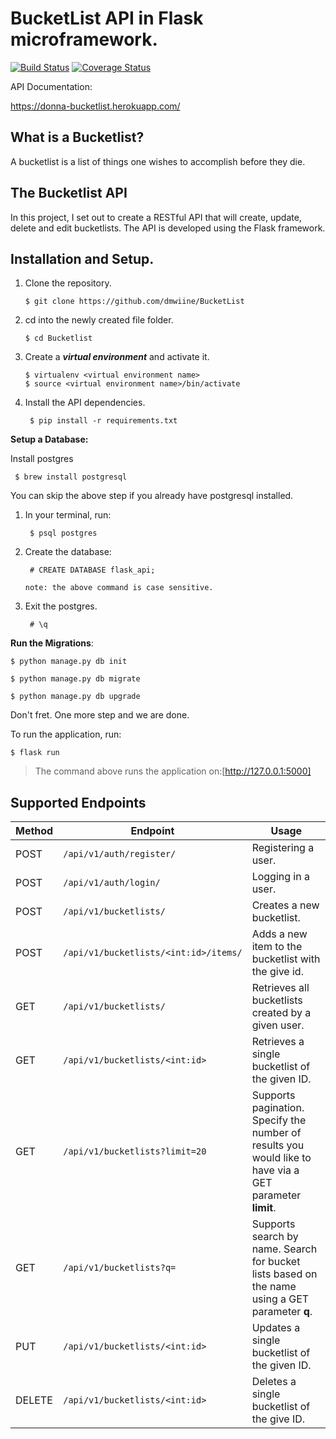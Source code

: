 # BucketList API in Flask microframework.


[![Build Status](https://travis-ci.org/dmwiine/BucketList.svg?branch=develop)](https://travis-ci.org/dmwiine/BucketList)
[![Coverage Status](https://coveralls.io/repos/github/dmwiine/BucketList/badge.svg?branch=develop)](https://coveralls.io/github/dmwiine/BucketList?branch=develop)

API Documentation:

https://donna-bucketlist.herokuapp.com/

## What is a Bucketlist?

A bucketlist is a list of things one wishes to accomplish before they die.

## The Bucketlist API

In this project, I set out to create a RESTful API that will create, update, delete and edit bucketlists.
The API is developed using the Flask framework.


## Installation and Setup.


1. Clone the repository.

    ``` $ git clone https://github.com/dmwiine/BucketList ```

2. cd into the newly created file folder.

    ``` $ cd Bucketlist ```

3. Create a ***virtual environment*** and activate it.

    ``` 
    $ virtualenv <virtual environment name> 
    $ source <virtual environment name>/bin/activate
    ```

4. Install the API dependencies.

    ``` $ pip install -r requirements.txt``` 



**Setup a Database:**

Install postgres 

``` $ brew install postgresql```

You can skip the above step if you already have postgresql installed.

1. In your terminal, run: 

    ``` $ psql postgres```

2. Create the database:

    ``` # CREATE DATABASE flask_api;```

    ```note: the above command is case sensitive.```

3. Exit the postgres.
    
    ``` # \q```


**Run the Migrations**:

```$ python manage.py db init```

```$ python manage.py db migrate```

```$ python manage.py db upgrade```

Don't fret. One more step and we are done.

To run the application, run:

```$ flask run```

> The command above runs the application on:[http://127.0.0.1:5000] 

## Supported Endpoints

|Method | Endpoint | Usage |
| ---- | ---- | --------------- |
|POST| `/api/v1/auth/register/` |  Registering a user. |
|POST| `/api/v1/auth/login/` | Logging in a user.|
|POST| `/api/v1/bucketlists/` | Creates a new bucketlist. |
|POST| `/api/v1/bucketlists/<int:id>/items/` | Adds a new item to the bucketlist with the give id. |
|GET| `/api/v1/bucketlists/` | Retrieves all bucketlists created by a given user. |
|GET| `/api/v1/bucketlists/<int:id>` | Retrieves a single bucketlist of the given ID. |
|GET| `/api/v1/bucketlists?limit=20` | Supports pagination. Specify the number of results you would like to have via a GET parameter **limit**.|
|GET| `/api/v1/bucketlists?q=` | Supports search by name. Search for bucket lists based on the name using a GET parameter **q**.
|PUT| `/api/v1/bucketlists/<int:id>` | Updates a single bucketlist of the given ID. |
|DELETE|`/api/v1/bucketlists/<int:id>` | Deletes a single bucketlist of the give ID. |
